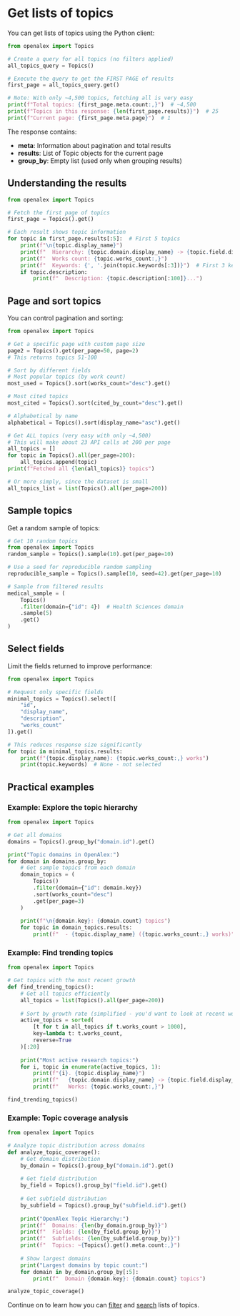 # Get lists of topics

You can get lists of topics using the Python client:

```python
from openalex import Topics

# Create a query for all topics (no filters applied)
all_topics_query = Topics()

# Execute the query to get the FIRST PAGE of results
first_page = all_topics_query.get()

# Note: With only ~4,500 topics, fetching all is very easy
print(f"Total topics: {first_page.meta.count:,}")  # ~4,500
print(f"Topics in this response: {len(first_page.results)}")  # 25
print(f"Current page: {first_page.meta.page}")  # 1
```

The response contains:
- **meta**: Information about pagination and total results
- **results**: List of Topic objects for the current page
- **group_by**: Empty list (used only when grouping results)

## Understanding the results

```python
from openalex import Topics

# Fetch the first page of topics
first_page = Topics().get()

# Each result shows topic information
for topic in first_page.results[:5]:  # First 5 topics
    print(f"\n{topic.display_name}")
    print(f"  Hierarchy: {topic.domain.display_name} -> {topic.field.display_name} -> {topic.subfield.display_name}")
    print(f"  Works count: {topic.works_count:,}")
    print(f"  Keywords: {', '.join(topic.keywords[:3])}")  # First 3 keywords
    if topic.description:
        print(f"  Description: {topic.description[:100]}...")
```

## Page and sort topics

You can control pagination and sorting:

```python
from openalex import Topics

# Get a specific page with custom page size
page2 = Topics().get(per_page=50, page=2)
# This returns topics 51-100

# Sort by different fields
# Most popular topics (by work count)
most_used = Topics().sort(works_count="desc").get()

# Most cited topics
most_cited = Topics().sort(cited_by_count="desc").get()

# Alphabetical by name
alphabetical = Topics().sort(display_name="asc").get()

# Get ALL topics (very easy with only ~4,500)
# This will make about 23 API calls at 200 per page
all_topics = []
for topic in Topics().all(per_page=200):
    all_topics.append(topic)
print(f"Fetched all {len(all_topics)} topics")

# Or more simply, since the dataset is small
all_topics_list = list(Topics().all(per_page=200))
```

## Sample topics

Get a random sample of topics:

```python
# Get 10 random topics
from openalex import Topics
random_sample = Topics().sample(10).get(per_page=10)

# Use a seed for reproducible random sampling
reproducible_sample = Topics().sample(10, seed=42).get(per_page=10)

# Sample from filtered results
medical_sample = (
    Topics()
    .filter(domain={"id": 4})  # Health Sciences domain
    .sample(5)
    .get()
)
```

## Select fields

Limit the fields returned to improve performance:

```python
from openalex import Topics

# Request only specific fields
minimal_topics = Topics().select([
    "id",
    "display_name",
    "description",
    "works_count"
]).get()

# This reduces response size significantly
for topic in minimal_topics.results:
    print(f"{topic.display_name}: {topic.works_count:,} works")
    print(topic.keywords)  # None - not selected
```

## Practical examples

### Example: Explore the topic hierarchy

```python
from openalex import Topics

# Get all domains
domains = Topics().group_by("domain.id").get()

print("Topic domains in OpenAlex:")
for domain in domains.group_by:
    # Get sample topics from each domain
    domain_topics = (
        Topics()
        .filter(domain={"id": domain.key})
        .sort(works_count="desc")
        .get(per_page=3)
    )
    
    print(f"\n{domain.key}: {domain.count} topics")
    for topic in domain_topics.results:
        print(f"  - {topic.display_name} ({topic.works_count:,} works)")
```

### Example: Find trending topics

```python
from openalex import Topics

# Get topics with the most recent growth
def find_trending_topics():
    # Get all topics efficiently
    all_topics = list(Topics().all(per_page=200))
    
    # Sort by growth rate (simplified - you'd want to look at recent works)
    active_topics = sorted(
        [t for t in all_topics if t.works_count > 1000],
        key=lambda t: t.works_count,
        reverse=True
    )[:20]
    
    print("Most active research topics:")
    for i, topic in enumerate(active_topics, 1):
        print(f"{i}. {topic.display_name}")
        print(f"   {topic.domain.display_name} -> {topic.field.display_name}")
        print(f"   Works: {topic.works_count:,}")

find_trending_topics()
```

### Example: Topic coverage analysis

```python
from openalex import Topics

# Analyze topic distribution across domains
def analyze_topic_coverage():
    # Get domain distribution
    by_domain = Topics().group_by("domain.id").get()
    
    # Get field distribution
    by_field = Topics().group_by("field.id").get()
    
    # Get subfield distribution
    by_subfield = Topics().group_by("subfield.id").get()
    
    print("OpenAlex Topic Hierarchy:")
    print(f"  Domains: {len(by_domain.group_by)}")
    print(f"  Fields: {len(by_field.group_by)}")
    print(f"  Subfields: {len(by_subfield.group_by)}")
    print(f"  Topics: ~{Topics().get().meta.count:,}")
    
    # Show largest domains
    print("Largest domains by topic count:")
    for domain in by_domain.group_by[:5]:
        print(f"  Domain {domain.key}: {domain.count} topics")

analyze_topic_coverage()
```

Continue on to learn how you can [filter](filter-topics.md) and [search](search-topics.md) lists of topics.
